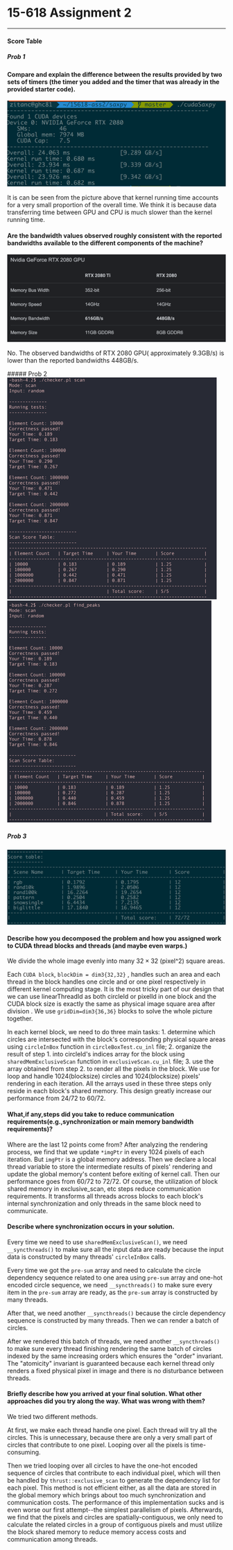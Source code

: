 # 15-618 Assignment 2

-----

#### Score Table

##### Prob 1

#### Compare and explain the difference between the results provided by two sets of timers (the timer you added and the timer that was already in the provided starter code).
<img src="assets/image-20210930084853022.png" alt="image-20210930084853022" style="zoom:50%;" />

It is can be seen from the picture above that kernel running time accounts for a very small proportion of the overall time. We think it is because data transferring time between GPU and CPU is much slower than the kernel running time.

#### Are the bandwidth values observed roughly consistent with the reported bandwidths available to the different components of the machine?

<img src="assets/bandwidth.png" alt="bandwidth.png" style="zoom:50%;" />

No. The observed bandwidths of RTX 2080 GPU( approximately 9.3GB/s) is lower than the reported bandwidths 448GB/s.
<div STYLE="page-break-after: always;"></div>
##### Prob 2

<img src="assets/scan.png" alt="scan" style="zoom:50%;" />

<img src="assets/find_peaks.png" alt="find_peaks" style="zoom:50%;" />

<div STYLE="page-break-after: always;"></div>

##### Prob 3

![image-20210930074318683](assets/image-20210930074318683.png)

#### Describe how you decomposed the problem and how you assigned work to CUDA thread blocks and threads (and maybe even warps.)

We divide the whole image evenly into many $32\times 32$ (pixel^2) square areas. 

Each `CUDA block`, `blockDim = dim3{32,32}` , handles such an area and each thread in the block handles one circle and or one pixel respectively in different kernel computing stage. It is the most tricky part of our design that we can use linearThreadId as both circleId or pixelId in one block and the CUDA block size is exactly the same as physical image square area after division . We use `gridDim=dim3{36,36}` blocks to solve the whole picture together.

In each kernel block, we need to do three main tasks: 1. determine which circles are intersected with the block's corresponding physical square areas using `circleInBox` function in `circleBoxTest.cu_inl` file; 2. organize the result of step 1. into circleId's indices array for the block using `sharedMemExclusiveScan` function in `exclusiveScan.cu_inl` file; 3. use the array obtained from step 2. to render all the pixels in the block. We use for loop and handle 1024(blocksize) circles and 1024(blocksize) pixels' rendering in each iteration. All the arrays used in these three steps only reside in each block's shared memory. This design greatly increase our performance from 24/72 to 60/72.
#### What,if any,steps did you take to reduce communication requirements(e.g.,synchronization or main memory bandwidth requirements)?
Where are the last 12 points come from? After analyzing the rendering process, we find that we update `*imgPtr` in every 1024 pixels of each iteration. But `imgPtr` is a global memory address. Then we declare a local thread variable to store the intermediate results of pixels' rendering and update the global memory's content before exiting of kernel call. Then our performance goes from 60/72 to 72/72. Of course, the utilization of block shared memory in exclusive_scan, etc steps reduce communication requirements. It transforms all threads across blocks to each block's internal synchronization and only threads in the same block need to communicate.  

#### Describe where synchronization occurs in your solution.

Every time we need to use `sharedMemExclusiveScan()`, we need  `__syncthreads()` to make sure all the input data are ready because the input data is constructed by many threads' `circleInBox` calls.

Every time we got the `pre-sum` array and need to calculate the circle dependency sequence related to one area using `pre-sum` array and one-hot encoded circle sequence, we need `__syncthreads()` to make sure every item in the `pre-sum` array are ready, as the `pre-sum` array is constructed by many threads.

After that, we need another `__syncthreads()` because the circle dependency sequence is constructed by many threads. Then we can render a batch of circles.

After we rendered this batch of threads, we need another `__syncthreads()` to make sure every thread finishing rendering the same batch of circles indexed by the same increasing orders which ensures the "order" invariant. The "atomicity" invariant is guaranteed because each kernel thread only renders a fixed physical pixel in image and there is no disturbance between threads.

#### Briefly describe how you arrived at your final solution. What other approaches did you try along the way. What was wrong with them?

We tried two different methods. 

At first, we make each thread handle one pixel. Each thread will try all the circles. This is unnecessary, because there are only a very small part of circles that contribute to one  pixel. Looping over all the pixels is time-consuming.

Then we tried looping over all circles to have the one-hot encoded sequence of circles that contribute to each individual pixel, which will then be handled by `thrust::exclusive_scan` to generate the dependency list for each pixel. This method is not efficient either, as all the data are stored in the global memory which brings about too much synchronization and communication costs. The performance of this implementation sucks and is even worse our first attempt--the simplest parallelism of pixels. Afterwards, we find that the pixels and circles are spatially-contiguous, we only need to calculate the related circles in a group of contiguous pixels and must utilize the block shared memory to reduce memory access costs and communication among threads.